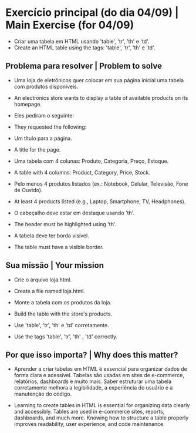 # Exercício principal (do dia 04/09) | Main Exercise (for 04/09)

- Criar uma tabela em HTML usando 'table', 'tr', 'th' e 'td'.
- Create an HTML table using the tags: 'table', 'tr', 'th' e 'td'.

## Problema para resolver | Problem to solve

- Uma loja de eletrônicos quer colocar em sua página inicial uma tabela com produtos disponíveis.
- An electronics store wants to display a table of available products on its homepage.

- Eles pediram o seguinte:
- They requested the following:

- Um título para a página. 
- A title for the page.

- Uma tabela com 4 colunas: Produto, Categoria, Preço, Estoque.
- A table with 4 columns: Product, Category, Price, Stock.

- Pelo menos 4 produtos listados (ex.: Notebook, Celular, Televisão, Fone de Ouvido).
- At least 4 products listed (e.g., Laptop, Smartphone, TV, Headphones).

- O cabeçalho deve estar em destaque usando 'th'.
- The header must be highlighted using 'th'.

- A tabela deve ter borda visível.
- The table must have a visible border.

## Sua missão | Your mission

- Crie o arquivo loja.html.
- Create a file named loja.html.

- Monte a tabela com os produtos da loja.
- Build the table with the store's products.

- Use 'table', 'tr', 'th' e 'td' corretamente.
- Use the tags 'table', 'tr', 'th' , 'td' correctly.

## Por que isso importa? | Why does this matter?

- Aprender a criar tabelas em HTML é essencial para organizar dados de forma clara e acessível. Tabelas são usadas em sites de e-commerce, relatórios, dashboards e muito mais. Saber estruturar uma tabela corretamente melhora a legibilidade, a experiência do usuário e a manutenção do código.

- Learning to create tables in HTML is essential for organizing data clearly and accessibly. Tables are used in e-commerce sites, reports, dashboards, and much more. Knowing how to structure a table properly improves readability, user experience, and code maintenance.